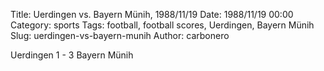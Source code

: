 Title: Uerdingen vs. Bayern Münih, 1988/11/19
Date: 1988/11/19 00:00
Category: sports
Tags: football, football scores, Uerdingen, Bayern Münih
Slug: uerdingen-vs-bayern-munih
Author: carbonero


Uerdingen 1 - 3 Bayern Münih
